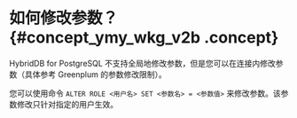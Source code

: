 # 如何修改参数？ {#concept_ymy_wkg_v2b .concept}

HybridDB for PostgreSQL 不支持全局地修改参数，但是您可以在连接内修改参数（具体参考 Greenplum 的参数修改限制）。

您可以使用命令 `ALTER ROLE <用户名> SET <参数名> = <参数值>` 来修改参数。该参数修改只针对指定的用户生效。

